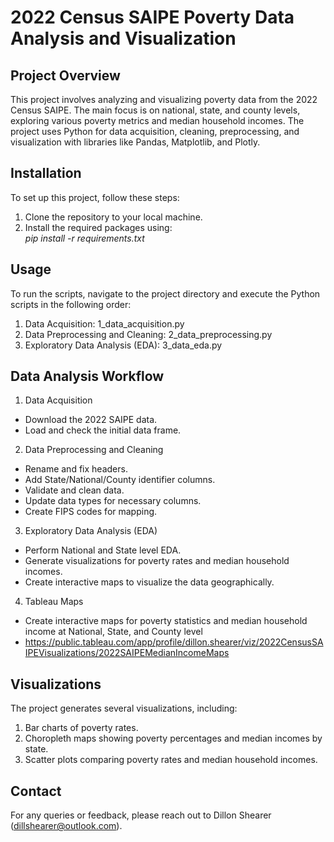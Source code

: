 # 2022 Census SAIPE Poverty Data Analysis and Visualization

## Project Overview
This project involves analyzing and visualizing poverty data from the 2022 Census SAIPE. The main focus is on national, state, and county levels, exploring various poverty metrics and median household incomes. The project uses Python for data acquisition, cleaning, preprocessing, and visualization with libraries like Pandas, Matplotlib, and Plotly.

## Installation

To set up this project, follow these steps:

1. Clone the repository to your local machine.
2. Install the required packages using:
   <br>*pip install -r requirements.txt*

## Usage

To run the scripts, navigate to the project directory and execute the Python scripts in the following order:
1. Data Acquisition: 1_data_acquisition.py
2. Data Preprocessing and Cleaning: 2_data_preprocessing.py
3. Exploratory Data Analysis (EDA): 3_data_eda.py

## Data Analysis Workflow

1. Data Acquisition
- Download the 2022 SAIPE data.
- Load and check the initial data frame.
2. Data Preprocessing and Cleaning
- Rename and fix headers.
- Add State/National/County identifier columns.
- Validate and clean data.
- Update data types for necessary columns.
- Create FIPS codes for mapping.
3. Exploratory Data Analysis (EDA)
- Perform National and State level EDA.
- Generate visualizations for poverty rates and median household incomes.
- Create interactive maps to visualize the data geographically.
4. Tableau Maps
- Create interactive maps for poverty statistics and median household income at National, State, and County level
- https://public.tableau.com/app/profile/dillon.shearer/viz/2022CensusSAIPEVisualizations/2022SAIPEMedianIncomeMaps

## Visualizations

The project generates several visualizations, including:
1. Bar charts of poverty rates.
2. Choropleth maps showing poverty percentages and median incomes by state.
3. Scatter plots comparing poverty rates and median household incomes.

## Contact

For any queries or feedback, please reach out to Dillon Shearer (dillshearer@outlook.com).